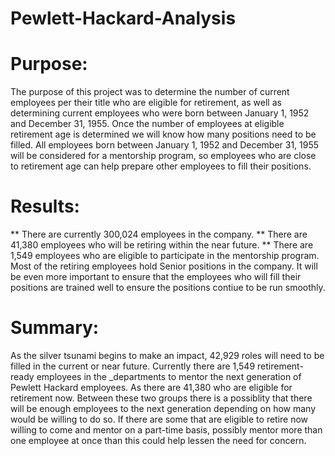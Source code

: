# Pewlett-Hackard-Analysis
# Purpose:
The purpose of this project was to determine the number of current employees per their title who are eligible for retirement, as well as determining current employees who were born between January 1, 1952 and December 31, 1955. Once the number of employees at eligible retirement age is determined we will know how many positions need to be filled. All employees born between January 1, 1952 and December 31, 1955 will be considered for a mentorship program, so employees who are close to retirement age can help prepare other employees to fill their positions.

# Results:
** There are currently 300,024 employees in the company.
** There are 41,380 employees who will be retiring within the near future.
** There are 1,549 employees who are eligible to participate in the mentorship program.
Most of the retiring employees hold Senior positions in the company. It will be even more important to ensure that the employees who will fill their positions are trained well to ensure the positions contiue to be run smoothly.

# Summary:
As the silver tsunami begins to make an impact, 42,929 roles will need to be filled in the current or near future. Currently there are 1,549 retirement-ready employees in the _departments to mentor the next generation of Pewlett Hackard employees. As there are 41,380 who are eligible for retirement now. Between these two groups there is a possiblity that there will be enough employees to the next generation depending on how many would be willing to do so. If there are some that are eligible to retire now willing to come and mentor on a part-time basis, possibly mentor more than one employee at once than this could help lessen the need for concern.
